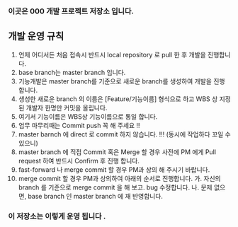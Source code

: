 ### 이곳은 000 개발 프로젝트 저장소 입니다.

## 개발 운영 규칙

 1) 언제 어디서든 처음 접속시 반드시 local repository 로 pull 한 후 개발을 진행합니다. 
 2) base branch는 master branch 입니다. 
 3) 기능개발은 master branch를 기준으로 새로운 branch를 생성하여 개발을 진행 합니다.  
 4) 생성한 새로운 branch 의 이름은 [Feature/기능이름] 형식으로 하고 WBS 상 지정된 개발자 한명만 커밋을 올립니다.
 5) 여기서 기능이름은 WBS상 기능이름으로 통일 합니다. 
 6) 업무 마무리때는 Commit push 꼭 해 주세요 !!  
 7) master barnch 에 direct 로 commit 하지 않습니다. !!! (동시에 작업하다 꼬일 수 있으니)  
 8) master branch 에 직접 Commit 혹은 Merge 할 경우 사전에 PM 에게 Pull request 하여 반드시 Confirm 후 진행 합니다.  
 9) fast-forward 나 merge commit 할 경우 PM과 상의 해 주시기 바랍니다. 
 10) merge commit 할 경우 PM과 상의하여 아래의 순서로 진행합니다. 
      가. 자신의 branch 를 기준으로 merge commit 을 해 보고. bug 수정합니다. 
      나. 문제 없으면, base branch 인 master branch 에 재 반영합니다. 

### 이 저장소는 이렇게 운영 됩니다 .
